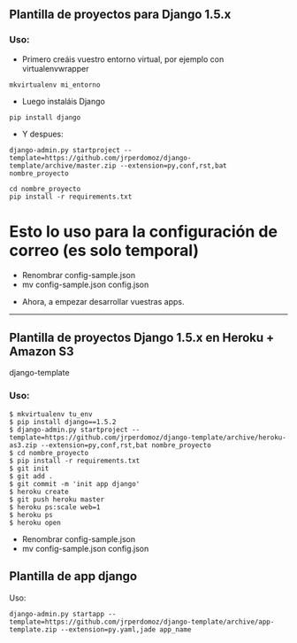 ## Plantilla de proyectos para Django 1.5.x

### Uso:

* Primero creáis vuestro entorno virtual, por ejemplo con virtualenvwrapper

```shell
mkvirtualenv mi_entorno
```

* Luego instaláis Django

```shell
pip install django
```

* Y despues:

```shell
django-admin.py startproject --template=https://github.com/jrperdomoz/django-template/archive/master.zip --extension=py,conf,rst,bat nombre_proyecto
```

```shell
cd nombre_proyecto
pip install -r requirements.txt
```

# Esto lo uso para la configuración de correo (es solo temporal)

- Renombrar config-sample.json
- mv config-sample.json config.json

* Ahora, a empezar desarrollar vuestras apps.

-----------------------------------------------------------------------


## Plantilla de proyectos Django 1.5.x en Heroku + Amazon S3

django-template

### Uso:

```shell
$ mkvirtualenv tu_env
$ pip install django==1.5.2
$ django-admin.py startproject --template=https://github.com/jrperdomoz/django-template/archive/heroku-as3.zip --extension=py,conf,rst,bat nombre_proyecto
$ cd nombre_proyecto
$ pip install -r requirements.txt
$ git init
$ git add .
$ git commit -m 'init app django'
$ heroku create
$ git push heroku master
$ heroku ps:scale web=1
$ heroku ps
$ heroku open
```

- Renombrar config-sample.json
- mv config-sample.json config.json


## Plantilla de app django

Uso:

```shell
django-admin.py startapp --template=https://github.com/jrperdomoz/django-template/archive/app-template.zip --extension=py.yaml,jade app_name
```